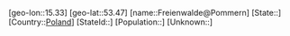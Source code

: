 ﻿---
location: [53.47,15.33]
type: City
tags:
- geo/City


SpocWebEntityId: 30257
isDeleted: false
confidential: public

---
[geo-lon::15.33]
[geo-lat::53.47]
[name::Freienwalde@Pommern]
[State::]
[Country::[Poland](geo/Continent/Europe/Poland.md)]
[StateId::]
[Population::]
[Unknown::]

